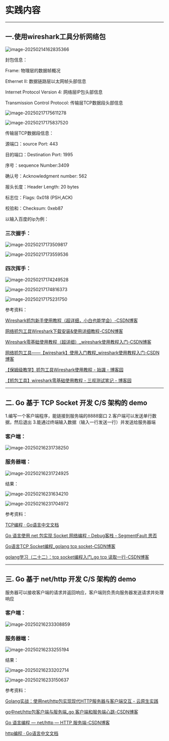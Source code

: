 # 实践内容



---

## 一.使用wireshark工具分析网络包

![image-20250214162835366]("hahaha\image-20250214162835366.png")

封包信息：

Frame: 物理层的数据帧概况 

Ethernet II: 数据链路层以太网帧头部信息 

Internet Protocol Version 4: 网络层IP包头部信息 

Transmission Control Protocol: 传输层TCP数据段头部信息

![image-20250217175611278](C:\Users\tizi\AppData\Roaming\Typora\typora-user-images\image-20250217175611278.png)

![image-20250217175837520](C:\Users\tizi\AppData\Roaming\Typora\typora-user-images\image-20250217175837520.png)

传输层TCP数据段信息：

源端口：source Port: 443 

目的端口：Destination Port: 1995

序号：sequence Number:3409 

确认号：Acknowledgment number: 562

报头长度：Header Length: 20 bytes 

标志位：Flags: 0x018 (PSH,ACK) 

校验和：Checksum: 0xeb87



以输入百度的ip为例：

### 三次握手：

![image-20250217173509817](C:\Users\tizi\AppData\Roaming\Typora\typora-user-images\image-20250217173509817.png)

![image-20250217173559536](C:\Users\tizi\AppData\Roaming\Typora\typora-user-images\image-20250217173559536.png)

### 四次挥手：

![image-20250217174249528](C:\Users\tizi\AppData\Roaming\Typora\typora-user-images\image-20250217174249528.png)

![image-20250217174816373](C:\Users\tizi\AppData\Roaming\Typora\typora-user-images\image-20250217174816373.png)

![image-20250217175231750](C:\Users\tizi\AppData\Roaming\Typora\typora-user-images\image-20250217175231750.png)

参考资料：

[Wireshark抓包新手使用教程（超详细，小白也能学会）-CSDN博客](https://blog.csdn.net/weixin_48916444/article/details/144283540)

[网络抓包工具Wireshark下载安装&使用详细教程-CSDN博客](https://blog.csdn.net/qq_43543789/article/details/106394870)

[Wireshark零基础使用教程（超详细）_wireshark使用教程入门-CSDN博客](https://blog.csdn.net/Python84310366/article/details/144351889?utm_medium=distribute.pc_relevant.none-task-blog-2~default~baidujs_baidulandingword~default-0-144351889-blog-106394870.235^v43^pc_blog_bottom_relevance_base2&spm=1001.2101.3001.4242.1&utm_relevant_index=3)

[网络抓包工具——【wireshark】使用入门教程_wireshark使用教程入门-CSDN博客](https://blog.csdn.net/Cc7723589/article/details/116866113?utm_medium=distribute.pc_relevant.none-task-blog-2~default~baidujs_baidulandingword~default-0-116866113-blog-144351889.235^v43^pc_blog_bottom_relevance_base2&spm=1001.2101.3001.4242.1&utm_relevant_index=3)

[【保姆级教学】抓包工具Wireshark使用教程 - 始識 - 博客园](https://www.cnblogs.com/zichliang/p/17477251.html)

[【抓包工具】wireshark零基础使用教程 - 三叔测试笔记 - 博客园](https://www.cnblogs.com/upstudy/p/18680803)

---

## 二. Go 基于 TCP Socket 开发 C/S 架构的 demo

1.编写一个客户端程序，能链接到服务端的8888窗口
2.客户端可以发送单行数据，然后退出
3.能通过终端输入数据（输入一行发送一行）并发送给服务器端

### 客户端：

![image-20250216231738250](C:\Users\tizi\AppData\Roaming\Typora\typora-user-images\image-20250216231738250.png)

### 服务器端：

![image-20250216231724925](C:\Users\tizi\AppData\Roaming\Typora\typora-user-images\image-20250216231724925.png)

结果：

![image-20250216231634210](C:\Users\tizi\AppData\Roaming\Typora\typora-user-images\image-20250216231634210.png)

![image-20250216231704972](C:\Users\tizi\AppData\Roaming\Typora\typora-user-images\image-20250216231704972.png)

参考资料：

[TCP编程 · Go语言中文文档](https://www.topgoer.com/网络编程/socket编程/TCP编程.html)

[Go 语言使用 net 包实现 Socket 网络编程 - Debug客栈 - SegmentFault 思否](https://segmentfault.com/a/1190000022734659)

[Go语言TCP Socket编程_golang tcp socket-CSDN博客](https://blog.csdn.net/wang11876/article/details/131652698)

[golang学习（二十二）：tcp socket编程入门_go tcp 读取一行-CSDN博客](https://blog.csdn.net/weixin_44079228/article/details/88619540?spm=1001.2101.3001.6650.4&utm_medium=distribute.pc_relevant.none-task-blog-2~default~BlogCommendFromBaidu~Rate-4-88619540-blog-137493731.235^v43^pc_blog_bottom_relevance_base2&depth_1-utm_source=distribute.pc_relevant.none-task-blog-2~default~BlogCommendFromBaidu~Rate-4-88619540-blog-137493731.235^v43^pc_blog_bottom_relevance_base2&utm_relevant_index=9)

---

## 三. Go 基于 net/http 开发 C/S 架构的 demo

服务器可以接收客户端的请求并返回响应，客户端则负责向服务器发送请求并处理响应

### 客户端：

![image-20250216233308859](C:\Users\tizi\AppData\Roaming\Typora\typora-user-images\image-20250216233308859.png)

### 服务器端：

![image-20250216233255194](C:\Users\tizi\AppData\Roaming\Typora\typora-user-images\image-20250216233255194.png)

结果：

![image-20250216233202714](C:\Users\tizi\AppData\Roaming\Typora\typora-user-images\image-20250216233202714.png)

![image-20250216233150637](C:\Users\tizi\AppData\Roaming\Typora\typora-user-images\image-20250216233150637.png)

参考资料：

[Golang实战：使用net/http包实现现代HTTP服务器与客户端交互 - 云原生实践](https://www.oryoy.com/news/golang-shi-zhan-shi-yong-net-http-bao-shi-xian-xian-dai-http-fu-wu-qi-yu-ke-hu-duan-jiao-hu.html)

[go中net/http包客户端与服务端_go 客户端和服务端心跳-CSDN博客](https://blog.csdn.net/m0_58181788/article/details/124483138?spm=1001.2101.3001.6650.13&utm_medium=distribute.pc_relevant.none-task-blog-2~default~BlogCommendFromBaidu~Rate-13-124483138-blog-107526723.235^v43^pc_blog_bottom_relevance_base2&depth_1-utm_source=distribute.pc_relevant.none-task-blog-2~default~BlogCommendFromBaidu~Rate-13-124483138-blog-107526723.235^v43^pc_blog_bottom_relevance_base2&utm_relevant_index=14)

[Go 语言编程 — net/http — HTTP 服务端-CSDN博客](https://is-cloud.blog.csdn.net/article/details/107526723?spm=1001.2101.3001.6650.3&utm_medium=distribute.pc_relevant.none-task-blog-2~default~BlogCommendFromBaidu~Ctr-3-107526723-blog-110406442.235^v43^pc_blog_bottom_relevance_base2&depth_1-utm_source=distribute.pc_relevant.none-task-blog-2~default~BlogCommendFromBaidu~Ctr-3-107526723-blog-110406442.235^v43^pc_blog_bottom_relevance_base2&utm_relevant_index=4)

[http编程 · Go语言中文文档](https://www.topgoer.com/网络编程/http编程.html)
